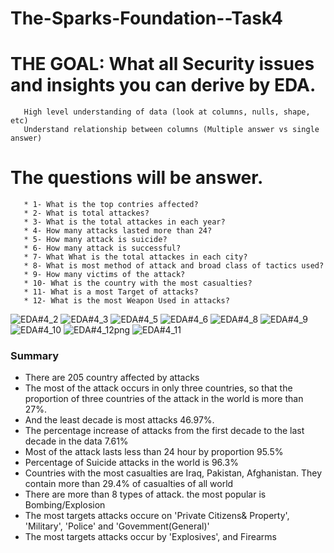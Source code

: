 # The-Sparks-Foundation--Task4
# THE GOAL: What all Security issues and insights you can derive by EDA.
       High level understanding of data (look at columns, nulls, shape, etc)
       Understand relationship between columns (Multiple answer vs single answer)
# The questions will be answer.
       * 1- What is the top contries affected?
       * 2- What is total attackes?
       * 3- What is the total attackes in each year?
       * 4- How many attacks lasted more than 24?
       * 5- How many attack is suicide?
       * 6- How many attack is successful?
       * 7- What What is the total attackes in each city?
       * 8- What is most method of attack and broad class of tactics used?
       * 9- How many victims of the attack?
       * 10- What is the country with the most casualties?
       * 11- What is a most Target of attacks?
       * 12- What is the most Weapon Used in attacks?

![EDA#4_2](https://user-images.githubusercontent.com/49419507/158749567-1c7c1092-76f5-4c1f-bb09-09310c379392.png)
![EDA#4_3](https://user-images.githubusercontent.com/49419507/158749570-5072ae57-55ad-44b7-908e-34c925e0ac28.png)
![EDA#4_5](https://user-images.githubusercontent.com/49419507/158749574-5cb6ba4e-a6b5-4808-8a11-ffcf1e38aa2e.png)
![EDA#4_6](https://user-images.githubusercontent.com/49419507/158749578-1aae157f-4e6f-4460-a7d8-9351cd2e5f95.png)
![EDA#4_8](https://user-images.githubusercontent.com/49419507/158749579-8b38d351-b5fa-4623-96ff-44b460822081.png)
![EDA#4_9](https://user-images.githubusercontent.com/49419507/159082407-6755df02-17d8-4ad3-8765-b0ea263af8df.png)
![EDA#4_10](https://user-images.githubusercontent.com/49419507/158749587-339b7de9-7a07-48a6-938b-f8b1352a2bfc.png)
![EDA#4_12png](https://user-images.githubusercontent.com/49419507/159082466-ef642cad-fed2-4d24-b19b-821c855f640b.png)
![EDA#4_11](https://user-images.githubusercontent.com/49419507/159082475-93f26838-fe9d-4cc1-ba37-e0111a85a422.png)

### Summary
*  There are 205 country affected by attacks
*  The most of the attack occurs in only three countries, so that the proportion of three countries of the attack in the world is more than 27%.
*  And the least decade is most attacks 46.97%.
*  The percentage increase of attacks from the first decade to the last decade in the data 7.61%
*  Most of the attack lasts less than 24 hour by proportion  95.5%
*  Percentage of Suicide attacks in the world is 96.3%
*  Countries with the most casualties are Iraq, Pakistan, Afghanistan. They contain more than 29.4% of casualties of all world
*  There are more than 8 types of attack. the most popular is Bombing/Explosion 
*  The most targets attacks occure on 'Private Citizens& Property', 'Military', 'Police' and 'Govemment(General)'
*  The most targets attacks occur by 'Explosives', and Firearms
